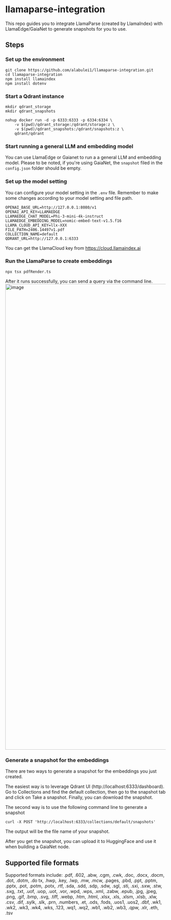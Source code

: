 # llamaparse-integration

This repo guides you to integrate LlamaParse (created by LlamaIndex) with LlamaEdge/GaiaNet to generate snapshots for you to use.

## Steps

### Set up the environment

```
git clone https://github.com/alabulei1/llamaparse-integration.git
cd llamaparse-integration
npm install llamaindex
npm install dotenv
```
### Start a Qdrant instance

```
mkdir qdrant_storage
mkdir qdrant_snapshots

nohup docker run -d -p 6333:6333 -p 6334:6334 \
    -v $(pwd)/qdrant_storage:/qdrant/storage:z \
    -v $(pwd)/qdrant_snapshots:/qdrant/snapshots:z \
    qdrant/qdrant
```

### Start running a general LLM and embedding model

You can use LlamaEdge or Gaianet to run a a general LLM and embedding model. Please to be noted, if you're using GaiaNet, the `snapshot` filed in the `config.json` folder should be empty.

### Set up the model setting

You can configure your model setting in the `.env` file. Remember to make some changes according to your model setting and file path.

```
OPENAI_BASE_URL=http://127.0.0.1:8080/v1
OPENAI_API_KEY=LLAMAEDGE
LLAMAEDGE_CHAT_MODEL=Phi-3-mini-4k-instruct
LLAMAEDGE_EMBEDDING_MODEL=nomic-embed-text-v1.5.f16
LLAMA_CLOUD_API_KEY=llx-XXX
FILE_PATH=2406.14497v1.pdf
COLLECTION_NAME=default
QDRANT_URL=http://127.0.0.1:6333
```

You can get the LlamaCloud key from https://cloud.llamaindex.ai


### Run the LlamaParse to create embeddings

```
npx tsx pdfRender.ts
```
After it runs successfully, you can send a query via the command line.
<img width="1462" alt="image" src="https://github.com/alabulei1/llamaparse-integration/assets/45785633/df811b58-26e4-43c8-82e2-ef4cf97114d1">


### Generate a snapshot for the embeddings

There are two ways to generate a snapshot for the embeddings you just created.

The easiest way is to leverage Qdrant UI (http://localhost:6333/dashboard). Go to Collections and find the default collection, then go to the snapshot tab and click on Take a snapshot. Finally, you can download the snapshot.

The second way is to use the following command line to generate a snapshot

```
curl -X POST 'http://localhost:6333/collections/default/snapshots'
```

The output will be the file name of your snapshot.

After you get the snapshot, you can upload it to HuggingFace and use it when building a GaiaNet node.

## Supported file formats

Supported formats include: .pdf, .602, .abw, .cgm, .cwk, .doc, .docx, .docm, .dot, .dotm, .do
tx, .hwp, .key, .lwp, .mw, .mcw, .pages, .pbd, .ppt, .pptm, .pptx, .pot, .potm, .potx, .rtf, .sda, .sdd, .sdp, .sdw, .sgl, .sti, .sxi, .sxw, .stw, .sxg, .txt, .uof, .uop, .uot, .vor, .wpd, .wps, .xml, .zabw, .epub, .jpg, .jpeg, .png, .gif, .bmp, .svg, .tiff, .webp, .htm, .html, .xlsx, .xls, .xlsm, .xlsb, .xlw, .csv, .dif, .sylk, .slk, .prn, .numbers, .et, .ods, .fods, .uos1, .uos2, .dbf, .wk1, .wk2, .wk3, .wk4, .wks, .123, .wq1, .wq2, .wb1, .wb2, .wb3, .qpw, .xlr, .eth, .tsv
